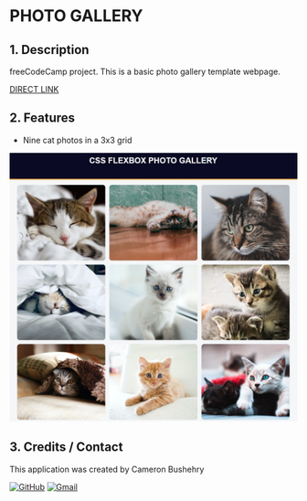 # PHOTO GALLERY

## 1. Description
freeCodeCamp project. This is a basic photo gallery template webpage.

[DIRECT LINK](https://cbushehry.github.io/cat-photo-app/)

## 2. Features
 * Nine cat photos in a 3x3 grid

 ![](assets/images/photo-gallery.jpg)

## 3. Credits / Contact
This application was created by Cameron Bushehry

  [![GitHub](https://img.shields.io/badge/github-%23121011.svg?style=for-the-badge&logo=github&logoColor=white)](https://github.com/cbushehry)
  [![Gmail](https://img.shields.io/badge/Gmail-D14836?style=for-the-badge&logo=gmail&logoColor=white)](mailto:c.bushehry@gmail.com)